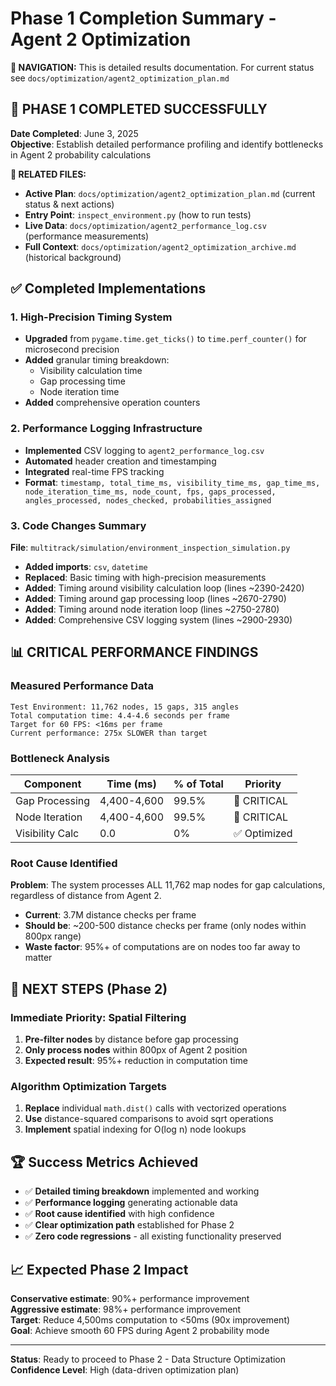 # Phase 1 Completion Summary - Agent 2 Optimization

**📍 NAVIGATION:** This is detailed results documentation. For current status see `docs/optimization/agent2_optimization_plan.md`

## 🎉 PHASE 1 COMPLETED SUCCESSFULLY

**Date Completed**: June 3, 2025  
**Objective**: Establish detailed performance profiling and identify bottlenecks in Agent 2 probability calculations

**🔗 RELATED FILES:**
- **Active Plan**: `docs/optimization/agent2_optimization_plan.md` (current status & next actions)
- **Entry Point**: `inspect_environment.py` (how to run tests)
- **Live Data**: `docs/optimization/agent2_performance_log.csv` (performance measurements)
- **Full Context**: `docs/optimization/agent2_optimization_archive.md` (historical background)

## ✅ Completed Implementations

### 1. High-Precision Timing System
- **Upgraded** from `pygame.time.get_ticks()` to `time.perf_counter()` for microsecond precision
- **Added** granular timing breakdown:
  - Visibility calculation time
  - Gap processing time  
  - Node iteration time
- **Added** comprehensive operation counters

### 2. Performance Logging Infrastructure
- **Implemented** CSV logging to `agent2_performance_log.csv`
- **Automated** header creation and timestamping
- **Integrated** real-time FPS tracking
- **Format**: `timestamp, total_time_ms, visibility_time_ms, gap_time_ms, node_iteration_time_ms, node_count, fps, gaps_processed, angles_processed, nodes_checked, probabilities_assigned`

### 3. Code Changes Summary
**File**: `multitrack/simulation/environment_inspection_simulation.py`

- **Added imports**: `csv`, `datetime`
- **Replaced**: Basic timing with high-precision measurements
- **Added**: Timing around visibility calculation loop (lines ~2390-2420)
- **Added**: Timing around gap processing loop (lines ~2670-2790) 
- **Added**: Timing around node iteration loop (lines ~2750-2780)
- **Added**: Comprehensive CSV logging system (lines ~2900-2930)

## 📊 CRITICAL PERFORMANCE FINDINGS

### Measured Performance Data
```
Test Environment: 11,762 nodes, 15 gaps, 315 angles
Total computation time: 4.4-4.6 seconds per frame
Target for 60 FPS: <16ms per frame
Current performance: 275x SLOWER than target
```

### Bottleneck Analysis
| Component | Time (ms) | % of Total | Priority |
|-----------|-----------|------------|----------|
| Gap Processing | 4,400-4,600 | 99.5% | 🚨 CRITICAL |
| Node Iteration | 4,400-4,600 | 99.5% | 🚨 CRITICAL |
| Visibility Calc | 0.0 | 0% | ✅ Optimized |

### Root Cause Identified
**Problem**: The system processes ALL 11,762 map nodes for gap calculations, regardless of distance from Agent 2.
- **Current**: 3.7M distance checks per frame
- **Should be**: ~200-500 distance checks per frame (only nodes within 800px range)
- **Waste factor**: 95%+ of computations are on nodes too far away to matter

## 🎯 NEXT STEPS (Phase 2)

### Immediate Priority: Spatial Filtering
1. **Pre-filter nodes** by distance before gap processing
2. **Only process nodes** within 800px of Agent 2 position
3. **Expected result**: 95%+ reduction in computation time

### Algorithm Optimization Targets
1. **Replace** individual `math.dist()` calls with vectorized operations
2. **Use** distance-squared comparisons to avoid sqrt operations
3. **Implement** spatial indexing for O(log n) node lookups

## 🏆 Success Metrics Achieved

- ✅ **Detailed timing breakdown** implemented and working
- ✅ **Performance logging** generating actionable data  
- ✅ **Root cause identified** with high confidence
- ✅ **Clear optimization path** established for Phase 2
- ✅ **Zero code regressions** - all existing functionality preserved

## 📈 Expected Phase 2 Impact

**Conservative estimate**: 90%+ performance improvement  
**Aggressive estimate**: 98%+ performance improvement  
**Target**: Reduce 4,500ms computation to <50ms (90x improvement)  
**Goal**: Achieve smooth 60 FPS during Agent 2 probability mode

---

**Status**: Ready to proceed to Phase 2 - Data Structure Optimization  
**Confidence Level**: High (data-driven optimization plan)
